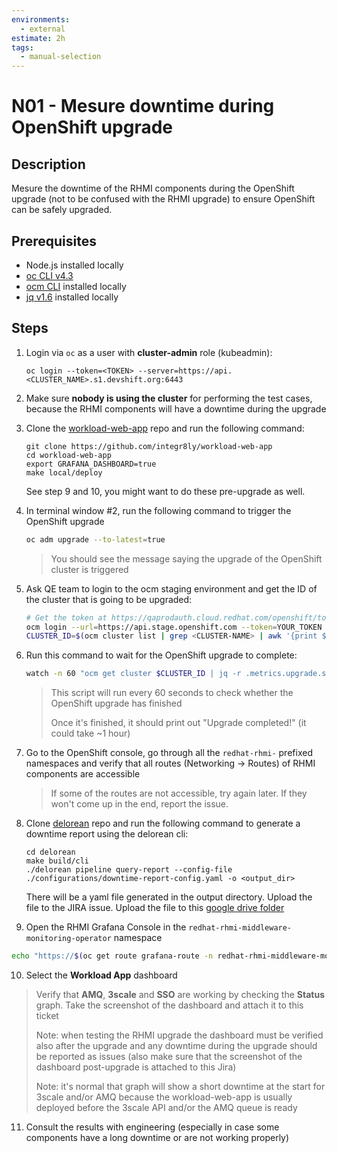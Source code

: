 ```yaml
---
environments:
  - external
estimate: 2h
tags:
  - manual-selection
---
```


# N01 - Mesure downtime during OpenShift upgrade

## Description

Mesure the downtime of the RHMI components during the OpenShift upgrade (not to be confused with the RHMI upgrade) to ensure OpenShift can be safely upgraded.

## Prerequisites

- Node.js installed locally
- [oc CLI v4.3](https://docs.openshift.com/container-platform/3.6/cli_reference/get_started_cli.html#installing-the-cli)
- [ocm CLI](https://github.com/openshift-online/ocm-cli/releases) installed locally
- [jq v1.6](https://github.com/stedolan/jq/releases) installed locally

## Steps

1. Login via `oc` as a user with **cluster-admin** role (kubeadmin):

   ```
   oc login --token=<TOKEN> --server=https://api.<CLUSTER_NAME>.s1.devshift.org:6443
   ```

2. Make sure **nobody is using the cluster** for performing the test cases, because the RHMI components will have a downtime during the upgrade

3. Clone the [workload-web-app](https://github.com/integr8ly/workload-web-app) repo and run the following command:

   ```
   git clone https://github.com/integr8ly/workload-web-app
   cd workload-web-app
   export GRAFANA_DASHBOARD=true
   make local/deploy
   ```

   See step 9 and 10, you might want to do these pre-upgrade as well.

4. In terminal window #2, run the following command to trigger the OpenShift upgrade

   ```bash
   oc adm upgrade --to-latest=true
   ```

   > You should see the message saying the upgrade of the OpenShift cluster is triggered

5. Ask QE team to login to the ocm staging environment and get the ID of the cluster that is going to be upgraded:

   ```bash
   # Get the token at https://qaprodauth.cloud.redhat.com/openshift/token
   ocm login --url=https://api.stage.openshift.com --token=YOUR_TOKEN
   CLUSTER_ID=$(ocm cluster list | grep <CLUSTER-NAME> | awk '{print $1}')
   ```

6. Run this command to wait for the OpenShift upgrade to complete:

   ```bash
   watch -n 60 "ocm get cluster $CLUSTER_ID | jq -r .metrics.upgrade.state | grep -q completed && echo 'Upgrade completed\!'"
   ```

   > This script will run every 60 seconds to check whether the OpenShift upgrade has finished
   >
   > Once it's finished, it should print out "Upgrade completed!" (it could take ~1 hour)

7. Go to the OpenShift console, go through all the `redhat-rhmi-` prefixed namespaces and verify that all routes (Networking -> Routes) of RHMI components are accessible

   > If some of the routes are not accessible, try again later. If they won't come up in the end, report the issue.

8. Clone [delorean](https://github.com/integr8ly/delorean) repo and run the following command to generate a downtime report using the delorean cli:

   ```
   cd delorean
   make build/cli
   ./delorean pipeline query-report --config-file ./configurations/downtime-report-config.yaml -o <output_dir>
   ```

   There will be a yaml file generated in the output directory. Upload the file to the JIRA issue. Upload the file to this [google drive folder](https://drive.google.com/drive/folders/10Gn8fMiZGgW_34kHlC2n1qigdfJytCpx?usp=sharing)

9. Open the RHMI Grafana Console in the `redhat-rhmi-middleware-monitoring-operator` namespace

```bash
echo "https://$(oc get route grafana-route -n redhat-rhmi-middleware-monitoring-operator -o=jsonpath='{.spec.host}')"
```

10. Select the **Workload App** dashboard

> Verify that **AMQ**, **3scale** and **SSO** are working by checking the **Status** graph.
> Take the screenshot of the dashboard and attach it to this ticket
>
> Note: when testing the RHMI upgrade the dashboard must be verified also after the upgrade and any downtime during the upgrade should be reported as issues (also make sure that the screenshot of the dashboard post-upgrade is attached to this Jira)
>
> Note: it's normal that graph will show a short downtime at the start for 3scale and/or AMQ because the workload-web-app is usually deployed before the 3scale API and/or the AMQ queue is ready

11. Consult the results with engineering (especially in case some components have a long downtime or are not working properly)
